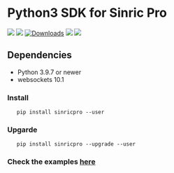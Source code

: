 # Python3 SDK for Sinric Pro

[![](https://img.shields.io/pypi/format/sinricpro.svg)](https://github.com/sinricpro/Python-SDK)
[![](https://img.shields.io/pypi/v/sinricpro.svg)](https://github.com/sinricpro/Python-SDK)
[![Downloads](https://pepy.tech/badge/sinricpro)](https://pypi.org/project/sinricpro/)
[![](https://img.shields.io/github/repo-size/sinricpro/Python-SDK.svg)](https://github.com/sinricpro/Python-SDK)
[![](https://img.shields.io/badge/author-Dhanush-orange.svg)](https://github.com/imdhanush)

## Dependencies
* Python 3.9.7 or newer
* websockets 10.1
### Install

       pip install sinricpro --user

### Upgarde

       pip install sinricpro --upgrade --user

### Check the examples [here](https://github.com/sinricpro/python-sdk/examples) 
